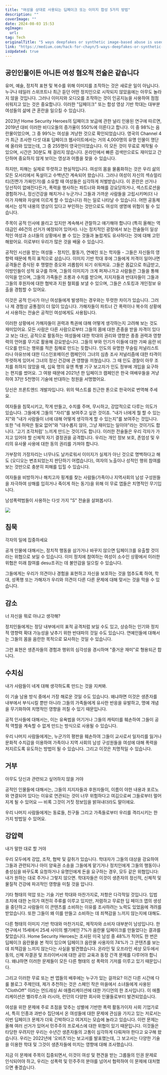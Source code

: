 ```yaml
---
title: "여성을 상대로 사용되는 딥페이크 또는 이미지 합성 5가지 방법"
description: ""
coverImage: ""
date: 2024-08-03 15:53
ogImage: 
  url: 
tag: Tech
originalTitle: "5 ways deepfakes or synthetic image-based abuse is used against women"
link: "https://medium.com/hack-for-chayn/5-ways-deepfakes-or-synthetic-image-based-abuse-is-used-against-women-ffd100c577e9"
isUpdated: true
---
```






## 공인인물이든 아니든 여성 혐오적 전술은 같습니다

유머, 예술, 정치적 표현 및 복수를 위해 이미지를 조작하는 것은 새로운 일이 아닙니다. 누구나 테일러 스위프트나 최근 듣던 어떤 정치인으로 시작되지 않았음에는 아무도 놀라지 않을 것입니다. 그러나 이미지와 오디오를 조작하는 것이 인공지능을 사용하여 점점 쉬워지고 있는 것은 중요합니다. 이러한 "딥페이크" 또는 합성 영상 기반 학대는 대부분 여성들의 삶에 큰 혼란을 일으킬 수 있습니다.

2023년 Home Security Heroes의 딥페이크 보급에 관한 널리 인용된 연구에 따르면, 2019년 대비 이러한 비디오들의 증가율이 550%에 이른다고 합니다. 이 중 98%는 음란물이었으며, 그 중 99%는 여성을 겨냥한 것으로 확인되었습니다. 영국의 Channel 4가 최근 조사한 다섯 대표 딥페이크 웹사이트에서는 거의 4,000명의 유명 인물이 명단에 올라와 있었는데, 그 중 255명이 영국인이었습니다. 이 모든 것이 무료로 제작될 수 있으며, 시간은 30분도 채 걸리지 않습니다. 온라인에서 빠른 검색만으로도 재미있고 간단하며 중요하지 않게 보이는 영상과 어플을 찾을 수 있습니다.

하지만, 피해는 실제로 뚜렷하고 현실적입니다. 여성의 몸을 물품화하는 것은 우리 삶의 모든 모서리에서 독설이고 수백년간 계속되어 왔습니다. 그러나 여성이 자신의 섹슈얼리티(진짠가 가짜인가)를 소유할 때 여성들은 심각하게 처벌받습니다. 이 혼란은 선거나 당선직이 없애진다든가, 폭력을 행사하는 파트너와 화해를 강요당하거나, 섹스트로션을 경험하거나, 정신건강을 해치거나 누군가나 그들과 가까운 사람들을 고립시키며(더 나아가 자해와 자살에 이르게 할 수 있습니다) 하는 일로 나타날 수 있습니다. 어떤 공동체에서는 성적 내용의 영상이 있다고 부인하는 것만으로도 여성의 생명에 위협이 될 수 있습니다.

<div class="content-ad"></div>

주목이 공적 인사에 쏠리고 있지만 계속해서 관찰하고 얘기해야 합니다 (특히 올해는 역대급인 46건의 선거가 예정되어 있어서). 나는 정치적인 광장에서 보는 전술들이 일상적인 여성과 소녀들의 상황에서 볼 수 있는 것들과 놀랍게도 유사하다는 것에 대해 고민해왔어요. 이로부터 우리가 많은 것을 배울 수 있습니다.

공적인 시선을 받는 여성들 - 정치인, 활동가, 연예인 또는 학자들 - 그들은 자신들의 영향력 때문에 특히 표적으로 삼습니다. 이미지 기반 학대 후에 그들에게 저격이 일어나면 공격들은 증식된 후 맹렬한 증오와 괴롭힘이 되기 쉬워져요. 그들은 몸값으로 취급받고, 이방인들이 성적 요구를 하며, 그들의 이미지가 크게 퍼져나가고 사람들은 그들을 통해 이익을 얻으며, 그들의 가족들은 조롱과 수치를 받으며, 지지자들과 반대자들이 그들과 그들의 후원자에 대한 협박과 지원 철회를 보낼 수 있으며, 그들은 스토킹과 개인정보 유출을 경험할 수 있어요.

이것은 공적 인사가 아닌 여성들에게 발생하는 경우와는 뚜렷한 차이가 있습니다. 그러나 제 경험상 공통점이 더 많이 있습니다. 가해자들이 파트너 간 폭력이나 복수의 상황에서 사용하는 전술은 공적인 여성에게도 사용됩니다.

이러한 상황에서 가해자들이 권력과 특권에 대해 어떻게 생각하는지 고려해 보는 것도 재미있어요. 모든 사람은 다른 사람으로부터 그들의 몸에 대한 존중을 받을 자격이 있다고 보는 대신, 공적으로 활동하는 여성들에 대한 학대의 권리와 영향은 종종 권력과 영향력의 언어를 무기로 활용해 강요받습니다. 그들의 부와 인기가 이들에 대한 가짜 음란 비디오를 만드는 행위를 적은 침해로 만드는 듯합니다. 인도의 유명한 무슬림 저널리스트 라나 아유브에 대한 디스인포메이션 캠페인이 그녀의 심층 조사 저널리즘에 대한 타격이 뚜렷하게 있어서 그녀의 정신 건강에 큰 영향을 끼쳤습니다. 그 때 인도 경찰이 아무 조치를 취하지 않았을 때, 십육 명의 유엔 특별 기구 보고자가 인도 정부에 개입을 요구하는 편지를 썼어요. 그 여왕 때문에 2021년 한 딥페이크 캠페인은 한국 여배우들을 겨냥하여 37만 5천명이 기술에 반대하는 청원을 서명했어요.

<div class="content-ad"></div>

당신은 프론트엔드 개발자입니다. 위의 텍스트를 친근한 톤으로 한국어로 번역해 주세요.

여자들을 침묵시키고, 작게 만들고, 수치를 주며, 무시하고, 강압적으로 다루는 의도가 있습니다. 그들에게 그들의 "자리"를 보여주고 싶은 것이죠. "내가 너에게 뭘 할 수 있는지"와 "내가 사람들이 너에 대해 어떻게 생각하게 할 수 있는지"를 보여주는 것입니다. 또한 "네 허락은 필요 없어"와 "대수롭지 않아, 그냥 재미있는 일이야"라는 것이기도 합니다. '고기 조각처럼' 느끼게 만드는 것이기도 합니다. 이러한 전술들은 우리 각자가 가지고 있어야 할 신체적 자기 결정권을 공격합니다. 우리는 개인 정보 보호, 존엄성 및 우리의 유사물 사용에 대한 동의 권리를 가져야 합니다.

가부장의 가장자리는 너무나도 날카로워서 이미지가 실제가 아닌 것으로 명백하다고 해도 (오디오는 변조되었는지 판단하기 어렵습니다), 여자의 노출이나 성적인 행위 참여를 보는 것만으로 충분히 피해를 입힐 수 있습니다.

여자들을 비방하거나 해치고자 핑계를 찾는 사람들(가족이나 지역사회의 남성 구성원들을 자극하여 상해를 입히거나 죽이게 하는 동기)을 위해 이 무료 앱들은 치명적인 무기입니다.

남성폭력범들이 사용하는 다섯 가지 "S" 전술을 살펴봅시다.

<div class="content-ad"></div>

<img src="/assets/img/5waysdeepfakesorsyntheticimage-basedabuseisusedagainstwomen_0.png" />

## 침묵

각자의 일에 집중하세요

공개 인물에 대해서는, 정치적 행동을 삼가거나 바꾸지 않으면 딥페이크를 유출할 것이라는 위협으로 보일 수 있습니다. 이미 정치에 참여하는 여성이 소수인 상황에서 이러한 위협은 미래 참여를 desu조귀는 데 불안감을 일으킬 수 있습니다.

<div class="content-ad"></div>

그들에게는 우리가 의견이나 경험을 표현하고 자신을 보호하는 것을 멈추도록 하여, 학대, 성폭행 또는 가해자가 우리와 의견이 다른 다른 문제에 대해 맞서는 것을 막을 수 있습니다.

## 감소

너 자신을 뭐로 아냐고 생각해?

정치인들에게는 정당 내부에서의 표적 공격처럼 보일 수도 있고, 상승하는 인기와 정치적 영향력 확대 가능성을 낮추기 위한 반대파의 것일 수도 있습니다. 연예인들에 대해서는 그들의 몸을 음란한 목적으로 묘사하는 것일 수 있습니다.

<div class="content-ad"></div>

그런 표현은 생존자들의 경험과 행위의 심각성을 경시하며 "즐거운 재미"로 형용되곤 합니다.

## 수치심

내가 사람들이 네게 대해 생각하도록 만드는 것을 지켜봐.

<div class="content-ad"></div>

이 기술 남용 방식 중에서 가장 해로운 것일 수도 있습니다. 왜냐하면 이것은 생존자를 내부에서 부식시킬 뿐만 아니라 그들의 가족들에게 유사한 반응을 유발하고, 명예 개념을 무기화하여 치명적인 영향을 끼칠 수 있기 때문입니다.

공적 인사들에 대해서는, 이는 유욕법을 어기거나 그들의 캐릭터를 훼손하여 그들이 공적 역할을 계속할 수 없게 만드는 방식으로 사용될 수 있습니다.

우리 나머지 사람들에게는, 누군가의 평판을 훼손하여 그들이 교사로서 일자리를 잃거나 문화적 수치감을 이용하여 가족이나 지역 사회의 남성 구성원들을 여성에 대해 폭력을 저지르도록 유도하는 방법이 될 수 있습니다. 그리고 이것은 치명적일 수 있습니다.

## 거부

<div class="content-ad"></div>

아무도 당신과 관련되고 싶어하지 않을 거야

공적인 인물들에 대해서는, 그들의 지지자들과 후원자들이, 이름이 야한 내용과 포르노와 연결되어 있다는 이유로 연관되는 것이 너무 위험하다고 여김으로써 그들로부터 멀어지게 될 수 있어요 — 비록 그것이 거짓 정보임을 밝혀내더라도 말이에요.

우리 나머지 사람들에게는 동료들, 친구들 그리고 가족들로부터 우리를 격리시키는 한 가지 방법일 수 있어요.

## 강압력

<div class="content-ad"></div>

내가 말한 대로 할 거야

우리 모두에게 강압, 조작, 협박 및 갈취가 있습니다. 학대자가 그들의 대상을 강요하여 그들과 관련되거나 아이 양육권 소송을 그들에게 맡기거나 정치인에게 그들의 행동이나 충성심을 바꾸도록 요청하거나 유명인에게 돈을 요구하는 경우, 모두 같은 위협입니다: 내가 원하는 대로 주거나 그렇지 않으면. 학대자들은 이것이 생존자의 정신적, 신체적 및 물질적 건강에 파괴적인 영향을 미칠 것을 압니다.

기타 형태의 억압 또는 기술 기반 학대와 마찬가지로, 저항은 다각적일 것입니다. 입법 조치에 대한 논의가 여전히 주류를 이루고 있지만, 저렴하고 무료한 딥 페이크 앱의 생성을 중단하고 사람들이 이 콘텐츠를 소비하는 이유를 조사하려는 노력도 있었음에 격려를 받았습니다. 또한 그들이 왜 이를 만들고 소비하는 데 죄책감을 느끼지 않는지에 대해도.

다른 형태의 이미지 기반 학대와 마찬가지로, 제작자와 소비자 대부분이 남성입니다. 한 연구에서 15세에서 25세 사이의 벨기에인 7%가 음란물 딥페이크를 만들었다는 결과를 찾았습니다. Home Security Heroes는 조사된 미국 남성 중 48%가 적어도 한 번은 딥페이크 음란물을 본 적이 있으며 딥페이크 음란물 사용자의 74%가 그 콘텐츠를 보는 데 죄책감을 느끼지 않는다는 사실을 발견했습니다. 온라인 및 오프라인 세상 모두에서 동의, 신체 자결권 및 프라이버시에 대한 공민 교육과 동정 간격 문제를 다루어야 합니다. 왜냐하면 이러한 문제들이 모든 다른 형태의 성 폭력의 기저를 이루고 있기 때문입니다.

<div class="content-ad"></div>

그리고 이러한 무료 또는 싼 앱들의 배후에는 누구가 있는 걸까요? 이건 다른 시간에 다룰 블로그 주제인데, 제가 추천하는 것은 스페인 작은 마을에서 소녀들에게 사용된 "ClothOff" 이라는 언드레싱 AI 애플리케이션에 대한 가디언의 한 조사입니다. 이 애플리케이션은 벨라루스와 러시아, 런던의 다양한 회사와 인물들로부터 발견되었습니다.

여성을 위한 문제에 주로 초점을 맞추는 성별에 기반한 폭력 활동가이자 사회 기업가로서, 특히 인종과 과반수 집단에서 온 여성들에 대한 문제에 관심을 가지고 있는 저로서는 이번 딥페이크 문제가 더욱 긴박하다고 여겨지는 모습에 놀라고 있습니다. 이런 문제는 올해 여러 선거가 있어서 민주주의 프로세스에 대한 위협이 있기 때문입니다. 이것들은 타당한 우려지만 우리는 수년간 생존자들의 고통이 심각하게 다뤄져야 한다고 요구해 왔습니다. 우리는 2022년에 '오비츠'라는 보고서를 발표했는데, 그 보고서는 다양한 기술을 이용한 학대 및 그것이 생존자들에 미치는 영향에 대해 조사했습니다.

지금 이 문제에 주목이 집중되면서, 이것이 여성 및 편견을 받는 그룹들의 인권 문제로 인식되어야 하고, 우리는 성폭력 및 민주주의 분야를 넘어서 협력하여 이 문제에 대처했으면 좋겠습니다.
